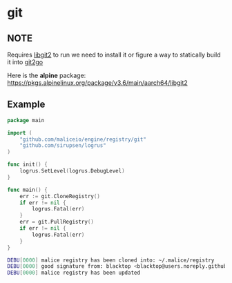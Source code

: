 git
===

NOTE
----

Requires [libgit2](https://github.com/libgit2/libgit2) to run we need to install it or figure a way to statically build it into [git2go](https://github.com/libgit2/git2go)

Here is the **alpine** package: https://pkgs.alpinelinux.org/package/v3.6/main/aarch64/libgit2

Example
-------

```go
package main

import (
	"github.com/maliceio/engine/registry/git"
	"github.com/sirupsen/logrus"
)

func init() {
	logrus.SetLevel(logrus.DebugLevel)
}

func main() {
	err := git.CloneRegistry()
	if err != nil {
		logrus.Fatal(err)
	}
	err = git.PullRegistry()
	if err != nil {
		logrus.Fatal(err)
	}
}
```

```sh
DEBU[0000] malice registry has been cloned into: ~/.malice/registry
DEBU[0000] good signature from: blacktop <blacktop@users.noreply.github.com>
DEBU[0000] malice registry has been updated
```